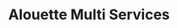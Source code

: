 ---
title: "Alouette Multi Services"
url: /montreal/alouette-multi-services-rue-laurendeau/
shop: convenience
---
